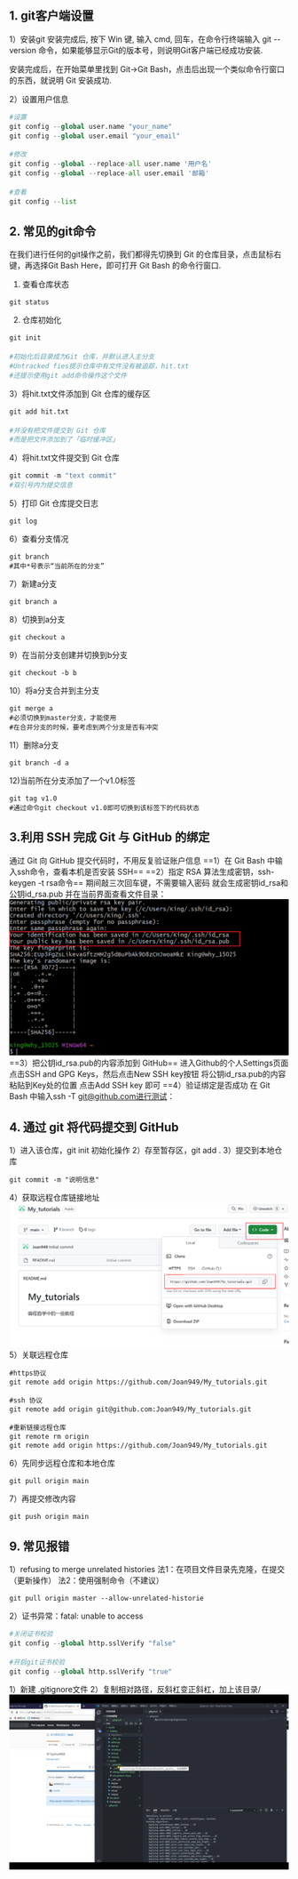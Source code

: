 ## 1. git客户端设置
1）安装git
安装完成后, 按下 Win 键, 输入 cmd, 回车，在命令行终端输入 git --version 命令，如果能够显示Git的版本号，则说明Git客户端已经成功安装.

安装完成后，在开始菜单里找到 Git->Git Bash，点击后出现一个类似命令行窗口的东西，就说明 Git 安装成功.

2）设置用户信息
```python
#设置
git config --global user.name "your_name" 
git config --global user.email "your_email" 

#修改
git config --global --replace-all user.name '用户名'
git config --global --replace-all user.email '邮箱'

#查看
git config --list
```


## 2. 常见的git命令
在我们进行任何的git操作之前，我们都得先切换到 Git 的仓库目录，点击鼠标右键，再选择Git Bash Here，即可打开 Git Bash 的命令行窗口.

1) 查看仓库状态
```
git status
```

2) 仓库初始化
```python
git init

#初始化后目录成为Git 仓库，并默认进入主分支
#Untracked fies提示仓库中有文件没有被追踪，hit.txt
#还提示使用git add命令操作这个文件
```

3）将hit.txt文件添加到 Git 仓库的缓存区
```python
git add hit.txt

#并没有把文件提交到 Git 仓库
#而是把文件添加到了「临时缓冲区」
```

4）将hit.txt文件提交到 Git 仓库
```python
git commit -m "text commit"
#双引号内为提交信息
```

5）打印 Git 仓库提交日志
```
git log
```

6）查看分支情况
```
git branch
#其中*号表示“当前所在的分支”
```

7）新建a分支
```
git branch a
```

8）切换到a分支
```
git checkout a
```

9）在当前分支创建并切换到b分支
```
git checkout -b b
```

10）将a分支合并到主分支
```
git merge a
#必须切换到master分支，才能使用
#在合并分支的时候，要考虑到两个分支是否有冲突
```
11）删除a分支
```
git branch -d a
```


12)当前所在分支添加了一个v1.0标签
```
git tag v1.0
#通过命令git checkout v1.0即可切换到该标签下的代码状态
```

## 3.利用 SSH 完成 Git 与 GitHub 的绑定
通过 Git 向 GitHub 提交代码时，不用反复验证账户信息
==1）在 Git Bash 中输入ssh命令，查看本机是否安装 SSH==
==2）指定 RSA 算法生成密钥，ssh-keygen -t rsa命令==
期间敲三次回车键，不需要输入密码
就会生成密钥id_rsa和公钥id_rsa.pub
并在当前界面查看文件目录：
![](images/2023-09-02-09-05-07.png)
==3）把公钥id_rsa.pub的内容添加到 GitHub==
进入Github的个人Settings页面
点击SSH and GPG Keys，然后点击New SSH key按钮
将公钥id_rsa.pub的内容粘贴到Key处的位置
点击Add SSH key 即可
==4）验证绑定是否成功
在 Git Bash 中输入ssh -T git@github.com进行测试：

## 4. 通过 git 将代码提交到 GitHub
1）进入该仓库，git init 初始化操作
2）存至暂存区，git add .
3）提交到本地仓库
```
git commit -m "说明信息"
```
4）获取远程仓库链接地址
![](images/2023-09-02-09-33-04.png)
5）关联远程仓库
```
#https协议
git remote add origin https://github.com/Joan949/My_tutorials.git

#ssh 协议
git remote add origin git@github.com:Joan949/My_tutorials.git

#重新链接远程仓库
git remote rm origin
git remote add origin https://github.com/Joan949/My_tutorials.git
```

6）先同步远程仓库和本地仓库
```
git pull origin main
```
7）再提交修改内容
```
git push origin main
```




## 9. 常见报错
1）refusing to merge unrelated histories
法1：在项目文件目录先克隆，在提交（更新操作）
法2：使用强制命令（不建议）
```
git pull origin master --allow-unrelated-historie
```

2）证书异常：fatal: unable to access
```python
#关闭证书校验
git config --global http.sslVerify "false"

#开启git证书校验
git config --global http.sslVerify "true"
```

1）新建 .gitignore文件
2）复制相对路径，反斜杠变正斜杠，加上该目录/
![](images/2023-09-02-15-23-01.png)